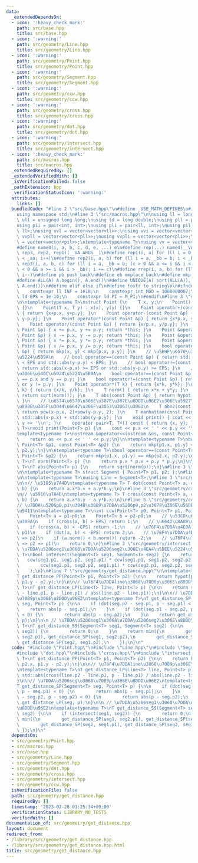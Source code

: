 ```yaml
---
data:
  _extendedDependsOn:
  - icon: ':heavy_check_mark:'
    path: src/base.hpp
    title: src/base.hpp
  - icon: ':warning:'
    path: src/geometry/Line.hpp
    title: src/geometry/Line.hpp
  - icon: ':warning:'
    path: src/geometry/Point.hpp
    title: src/geometry/Point.hpp
  - icon: ':warning:'
    path: src/geometry/Segment.hpp
    title: src/geometry/Segment.hpp
  - icon: ':warning:'
    path: src/geometry/ccw.hpp
    title: src/geometry/ccw.hpp
  - icon: ':warning:'
    path: src/geometry/cross.hpp
    title: src/geometry/cross.hpp
  - icon: ':warning:'
    path: src/geometry/dot.hpp
    title: src/geometry/dot.hpp
  - icon: ':warning:'
    path: src/geometry/intersect.hpp
    title: src/geometry/intersect.hpp
  - icon: ':heavy_check_mark:'
    path: src/macros.hpp
    title: src/macros.hpp
  _extendedRequiredBy: []
  _extendedVerifiedWith: []
  _isVerificationFailed: false
  _pathExtension: hpp
  _verificationStatusIcon: ':warning:'
  attributes:
    links: []
  bundledCode: "#line 2 \"src/base.hpp\"\n#define _USE_MATH_DEFINES\n#include <bits/stdc++.h>\n\
    using namespace std;\n#line 3 \"src/macros.hpp\"\n\nusing ll = long long;\nusing\
    \ ull = unsigned long long;\nusing ld = long double;\nusing pll = pair<ll, ll>;\n\
    using pii = pair<int, int>;\nusing pli = pair<ll, int>;\nusing pil = pair<int,\
    \ ll>;\nusing vvl = vector<vector<ll>>;\nusing vvi = vector<vector<int>>;\nusing\
    \ vvpll = vector<vector<pll>>;\nusing vvpli = vector<vector<pli>>;\nusing vvpil\
    \ = vector<vector<pil>>;\ntemplate<typename T>\nusing vv = vector<vector<T>>;\n\
    #define name4(i, a, b, c, d, e, ...) e\n#define rep(...) name4(__VA_ARGS__, rep4,\
    \ rep3, rep2, rep1)(__VA_ARGS__)\n#define rep1(i, a) for (ll i = 0, _aa = a; i\
    \ < _aa; i++)\n#define rep2(i, a, b) for (ll i = a, _bb = b; i < _bb; i++)\n#define\
    \ rep3(i, a, b, c) for (ll i = a, _bb = b; (c > 0 && a <= i && i < _bb) or (c\
    \ < 0 && a >= i && i > _bb); i += c)\n#define rrep(i, a, b) for (ll i=(a); i>(b);\
    \ i--)\n#define pb push_back\n#define eb emplace_back\n#define mkp make_pair\n\
    #define ALL(A) A.begin(), A.end()\n#define UNIQUE(A) sort(ALL(A)), A.erase(unique(ALL(A)),\
    \ A.end())\n#define elif else if\n#define tostr to_string\n\n#ifndef CONSTANTS\n\
    \    constexpr ll INF = 1e18;\n    constexpr int MOD = 1000000007;\n    constexpr\
    \ ld EPS = 1e-10;\n    constexpr ld PI = M_PI;\n#endif\n#line 3 \"src/geometry/Point.hpp\"\
    \n\ntemplate<typename T>\nstruct Point {\n    T x, y;\n    Point() : x(0), y(0)\
    \ {}\n    Point(T x, T y) : x(x), y(y) {}\n    Point operator+(const Point &p)\
    \ { return {x+p.x, y+p.y}; }\n    Point operator-(const Point &p) { return {x-p.x,\
    \ y-p.y}; }\n    Point operator*(const Point &p) { return {x*p.x, y*p.y}; }\n\
    \    Point operator/(const Point &p) { return {x/p.x, y/p.y}; }\n    Point &operator+=(const\
    \ Point &p) { x += p.x, y += p.y; return *this; }\n    Point &operator-=(const\
    \ Point &p) { x -= p.x, y -= p.y; return *this; }\n    Point &operator*=(const\
    \ Point &p) { x *= p.x, y *= p.y; return *this; }\n    Point &operator/=(const\
    \ Point &p) { x /= p.x, y /= p.y; return *this; }\n    bool operator<(const Point\
    \ &p) { return mkp(x, y) < mkp(p.x, p.y); }\n    // \u5B9F\u6570\u306E\u540C\u5024\
    \u5224\u5B9A\n    // bool operator==(const Point &p) { return std::abs(x-p.x)\
    \ < EPS and std::abs(y-p.y) < EPS; }\n    // bool operator!=(const Point &p) {\
    \ return std::abs(x-p.x) >= EPS or std::abs(y-p.y) >= EPS; }\n    // \u6574\u6570\
    \u306E\u540C\u5024\u5224\u5B9A\n    bool operator==(const Point &p) { return x\
    \ == p.x and y == p.y; }\n    bool operator!=(const Point &p) { return x != p.x\
    \ or y != p.y; }\n    Point operator*(T k) { return {x*k, y*k}; }\n    Point operator/(T\
    \ k) { return {x/k, y/k}; }\n    T norm() { return x*x + y*y; }\n    T abs() {\
    \ return sqrt(norm()); }\n    T abs(const Point &p) { return hypot(x-p.x, y-p.y);\
    \ }\n    // \u6574\u6570\u306E\u307E\u307E\u8DDD\u96E2\u306E\u5927\u5C0F\u3092\
    \u898B\u305F\u3044\u6642\u306F\u3053\u3063\u3061\n    T abs2(const Point &p) {\
    \ return pow(x-p.x, 2)+pow(y-p.y, 2); }\n    T manhattan(const Point &p) { return\
    \ std::abs(x-p.x) + std::abs(y-p.y); }\n    void print() { cout << x << ' ' <<\
    \ y << '\\n'; }\n    operator pair<T, T>() const { return {x, y}; }\n};\n\ntemplate<typename\
    \ T>\nvoid print(Point<T> p) {\n    cout << p.x << ' ' << p.y << '\\n';\n}\n\n\
    template<typename T>\nostream &operator<<(ostream &os, const Point<T> &p) {\n\
    \    return os << p.x << ' ' << p.y;\n}\n\ntemplate<typename T>\nbool operator<(const\
    \ Point<T> &p1, const Point<T> &p2) {\n    return mkp(p1.x, p1.y) < mkp(p2.x,\
    \ p2.y);\n}\n\ntemplate<typename T>\nbool operator==(const Point<T> &p1, const\
    \ Point<T> &p2) {\n    return mkp(p1.x, p1.y) == mkp(p2.x, p2.y);\n}\n\ntemplate<typename\
    \ T>\nT norm(Point<T> p) {\n    return p.x * p.x + p.y * p.y;\n}\n\ntemplate<typename\
    \ T>\nT abs(Point<T> p) {\n    return sqrt(norm(p));\n}\n#line 3 \"src/geometry/Segment.hpp\"\
    \n\ntemplate<typename T> struct Segment { Point<T> p1, p2; };\n#line 3 \"src/geometry/Line.hpp\"\
    \n\ntemplate<typename T>\nusing Line = Segment<T>;\n#line 3 \"src/geometry/dot.hpp\"\
    \n\n// \u5185\u7A4D\ntemplate<typename T> T dot(const Point<T> a, const Point<T>\
    \ b) {\n    return a.x*b.x + a.y*b.y;\n}\n#line 3 \"src/geometry/cross.hpp\"\n\
    \n// \u5916\u7A4D\ntemplate<typename T> T cross(const Point<T> a, const Point<T>\
    \ b) {\n    return a.x*b.y - a.y*b.x;\n}\n#line 5 \"src/geometry/ccw.hpp\"\n\n\
    // \u7DDA\u5206p0,p1\u304B\u3089\u7DDA\u5206p0,p2\u3078\u306E\u56DE\u8EE2\u65B9\
    \u5411\ntemplate<typename T>\nint ccw(Point<T> p0, Point<T> p1, Point<T> p2) {\n\
    \    Point<T> a = p1-p0;\n    Point<T> b = p2-p0;\n    // \u53CD\u6642\u8A08\u56DE\
    \u308A\n    if (cross(a, b) > EPS) return 1;\n    // \u6642\u8A08\u56DE\u308A\n\
    \    if (cross(a, b) < -EPS) return -1;\n    // \u76F4\u7DDA\u4E0A(p2 => p0 =>\
    \ p1)\n    if (dot(a, b) < -EPS) return 2;\n    // \u76F4\u7DDA\u4E0A(p0 => p1\
    \ => p2)\n    if (a.norm() < b.norm()) return -2;\n    // \u76F4\u7DDA\u4E0A(p0\
    \ => p2 => p1)\n    return 0;\n}\n#line 3 \"src/geometry/intersect.hpp\"\n\n//\
    \ \u7DDA\u5206seg1\u3068\u7DDA\u5206seg2\u306E\u4EA4\u5DEE\u5224\u5B9A\ntemplate<typename\
    \ T>\nbool intersect(Segment<T> seg1, Segment<T> seg2) {\n    return (\n     \
    \   ccw(seg1.p1, seg1.p2, seg2.p1) * ccw(seg1.p1, seg1.p2, seg2.p2) <= 0 and\n\
    \        ccw(seg2.p1, seg2.p2, seg1.p1) * ccw(seg2.p1, seg2.p2, seg1.p2) <= 0\n\
    \    );\n}\n#line 7 \"src/geometry/get_distance.hpp\"\n\ntemplate<typename T>\n\
    T get_distance_PP(Point<T> p1, Point<T> p2) {\n\n    return hypot(p1.x - p2.x,\
    \ p1.y - p2.y);\n}\n\n// \u76F4\u7DDAline\u3068\u70B9p\u306E\u8DDD\u96E2\ntemplate<typename\
    \ T>\nT get_distance_LP(Line<T> line, Point<T> p) {\n\n    return std::abs(cross(line.p2\
    \ - line.p1, p - line.p1) / abs(line.p2 - line.p1));\n}\n\n// \u7DDA\u5206seg\u3068\
    \u70B9p\u306E\u8DDD\u96E2\ntemplate<typename T>\nT get_distance_SP(Segment<T>\
    \ seg, Point<T> p) {\n\n    if (dot(seg.p2 - seg.p1, p - seg.p1) < 0) {\n    \
    \    return abs(p - seg.p1);\n    }\n    if (dot(seg.p1 - seg.p2, p - seg.p2)\
    \ < 0) {\n        return abs(p - seg.p2);\n    }\n    return get_distance_LP(seg,\
    \ p);\n}\n\n // \u7DDA\u5206seg1\u3068\u7DDA\u5206seg2\u306E\u8DDD\u96E2\ntemplate<typename\
    \ T>\nT get_distance_SS(Segment<T> seg1, Segment<T> seg2) {\n\n    if (intersect(seg1,\
    \ seg2)) {\n        return 0;\n    }\n    return min({\n        get_distance_SP(seg1,\
    \ seg2.p1), get_distance_SP(seg1, seg2.p2),\n        get_distance_SP(seg2, seg1.p1),\
    \ get_distance_SP(seg2, seg1.p2),\n    });\n}\n"
  code: "#include \"Point.hpp\"\n#include \"Line.hpp\"\n#include \"Segment.hpp\"\n\
    #include \"dot.hpp\"\n#include \"cross.hpp\"\n#include \"intersect.hpp\"\n\ntemplate<typename\
    \ T>\nT get_distance_PP(Point<T> p1, Point<T> p2) {\n\n    return hypot(p1.x -\
    \ p2.x, p1.y - p2.y);\n}\n\n// \u76F4\u7DDAline\u3068\u70B9p\u306E\u8DDD\u96E2\
    \ntemplate<typename T>\nT get_distance_LP(Line<T> line, Point<T> p) {\n\n    return\
    \ std::abs(cross(line.p2 - line.p1, p - line.p1) / abs(line.p2 - line.p1));\n\
    }\n\n// \u7DDA\u5206seg\u3068\u70B9p\u306E\u8DDD\u96E2\ntemplate<typename T>\n\
    T get_distance_SP(Segment<T> seg, Point<T> p) {\n\n    if (dot(seg.p2 - seg.p1,\
    \ p - seg.p1) < 0) {\n        return abs(p - seg.p1);\n    }\n    if (dot(seg.p1\
    \ - seg.p2, p - seg.p2) < 0) {\n        return abs(p - seg.p2);\n    }\n    return\
    \ get_distance_LP(seg, p);\n}\n\n // \u7DDA\u5206seg1\u3068\u7DDA\u5206seg2\u306E\
    \u8DDD\u96E2\ntemplate<typename T>\nT get_distance_SS(Segment<T> seg1, Segment<T>\
    \ seg2) {\n\n    if (intersect(seg1, seg2)) {\n        return 0;\n    }\n    return\
    \ min({\n        get_distance_SP(seg1, seg2.p1), get_distance_SP(seg1, seg2.p2),\n\
    \        get_distance_SP(seg2, seg1.p1), get_distance_SP(seg2, seg1.p2),\n   \
    \ });\n}\n"
  dependsOn:
  - src/geometry/Point.hpp
  - src/macros.hpp
  - src/base.hpp
  - src/geometry/Line.hpp
  - src/geometry/Segment.hpp
  - src/geometry/dot.hpp
  - src/geometry/cross.hpp
  - src/geometry/intersect.hpp
  - src/geometry/ccw.hpp
  isVerificationFile: false
  path: src/geometry/get_distance.hpp
  requiredBy: []
  timestamp: '2023-02-28 01:25:34+09:00'
  verificationStatus: LIBRARY_NO_TESTS
  verifiedWith: []
documentation_of: src/geometry/get_distance.hpp
layout: document
redirect_from:
- /library/src/geometry/get_distance.hpp
- /library/src/geometry/get_distance.hpp.html
title: src/geometry/get_distance.hpp
---
```

